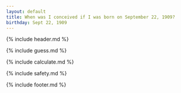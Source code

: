 ```yaml
---
layout: default
title: When was I conceived if I was born on September 22, 1909?
birthday: Sept 22, 1909
---
```


{% include header.md %}

{% include guess.md %}

{% include calculate.md %}

{% include safety.md %}

{% include footer.md %}



